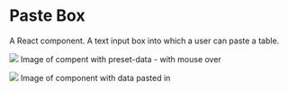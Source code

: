 Paste Box
=================

A React component. A text input box into which a user can paste a table.

![](https://raw.github.com/muddybarefeet/paste-box/master/screenshots/onHover.png?raw=true|width=80)
Image of compent with preset-data - with mouse over

![](https://raw.github.com/muddybarefeet/paste-box/master/screenshots/pasted.png?raw=true|width=80)
Image of component with data pasted in

